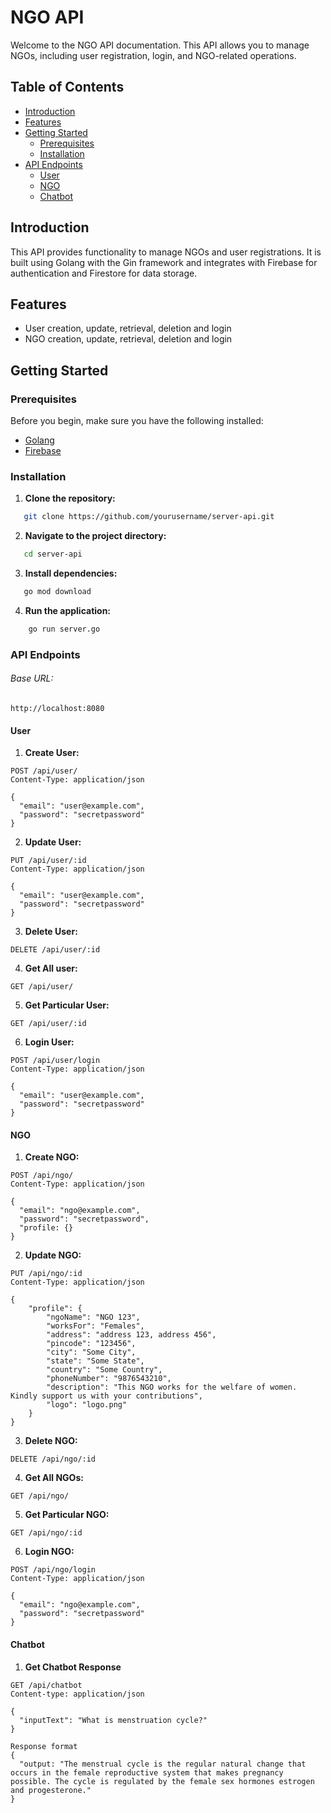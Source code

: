 # NGO API

Welcome to the NGO API documentation. This API allows you to manage NGOs, including user registration, login, and NGO-related operations.

## Table of Contents

- [Introduction](#introduction)
- [Features](#features)
- [Getting Started](#getting-started)
  - [Prerequisites](#prerequisites)
  - [Installation](#installation)
- [API Endpoints](#api-endpoints)
  - [User](#user)
  - [NGO](#ngo)
  - [Chatbot](#chatbot)

## Introduction

This API provides functionality to manage NGOs and user registrations. It is built using Golang with the Gin framework and integrates with Firebase for authentication and Firestore for data storage.

## Features

- User creation, update, retrieval, deletion and login
- NGO creation, update, retrieval, deletion and login

## Getting Started

### Prerequisites

Before you begin, make sure you have the following installed:

- [Golang](https://golang.org/doc/install)
- [Firebase](https://firebase.google.com/docs/cli)

### Installation

1. **Clone the repository:**

```bash
   git clone https://github.com/yourusername/server-api.git
```

2. **Navigate to the project directory:**

```bash
   cd server-api
```

3. **Install dependencies:**

```bash
   go mod download
```

4. **Run the application:**

```bash
    go run server.go
```

### API Endpoints

###### Base URL:

```
http://localhost:8080
```

#### User

1. **Create User:**

```
POST /api/user/
Content-Type: application/json

{
  "email": "user@example.com",
  "password": "secretpassword"
}
```

2. **Update User:**

```
PUT /api/user/:id
Content-Type: application/json

{
  "email": "user@example.com",
  "password": "secretpassword"
}
```

3. **Delete User:**

```
DELETE /api/user/:id
```

4. **Get All user:**

```
GET /api/user/
```

5. **Get Particular User:**

```
GET /api/user/:id
```

6. **Login User:**

```
POST /api/user/login
Content-Type: application/json

{
  "email": "user@example.com",
  "password": "secretpassword"
}
```

#### NGO

1. **Create NGO:**

```
POST /api/ngo/
Content-Type: application/json

{
  "email": "ngo@example.com",
  "password": "secretpassword",
  "profile: {}
}
```

2. **Update NGO:**

```
PUT /api/ngo/:id
Content-Type: application/json

{
    "profile": {
        "ngoName": "NGO 123",
        "worksFor": "Females",
        "address": "address 123, address 456",
        "pincode": "123456",
        "city": "Some City",
        "state": "Some State",
        "country": "Some Country",
        "phoneNumber": "9876543210",
        "description": "This NGO works for the welfare of women. Kindly support us with your contributions",
        "logo": "logo.png"
    }
}
```

3. **Delete NGO:**

```
DELETE /api/ngo/:id
```

4. **Get All NGOs:**

```
GET /api/ngo/
```

5. **Get Particular NGO:**

```
GET /api/ngo/:id
```

6. **Login NGO:**

```
POST /api/ngo/login
Content-Type: application/json

{
  "email": "ngo@example.com",
  "password": "secretpassword"
}
```

#### Chatbot

1. **Get Chatbot Response**

```
GET /api/chatbot
Content-type: application/json

{
  "inputText": "What is menstruation cycle?"
}
```

```
Response format
{
  "output: "The menstrual cycle is the regular natural change that occurs in the female reproductive system that makes pregnancy possible. The cycle is regulated by the female sex hormones estrogen and progesterone."
}
```
